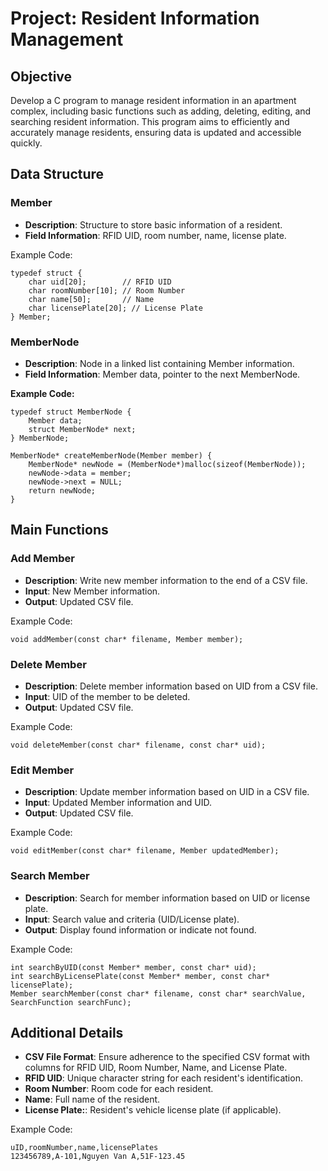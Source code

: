 # Project: Resident Information Management

## Objective
Develop a C program to manage resident information in an apartment complex, including basic functions such as adding, deleting, editing, and searching resident information. This program aims to efficiently and accurately manage residents, ensuring data is updated and accessible quickly.

## Data Structure
### Member
- **Description**: Structure to store basic information of a resident.
- **Field Information**: RFID UID, room number, name, license plate.

Example Code:

```
typedef struct {
    char uid[20];        // RFID UID
    char roomNumber[10]; // Room Number
    char name[50];       // Name
    char licensePlate[20]; // License Plate
} Member;
```

### MemberNode
- **Description**: Node in a linked list containing Member information.
- **Field Information**: Member data, pointer to the next MemberNode.

**Example Code:**

```
typedef struct MemberNode {
    Member data;
    struct MemberNode* next;
} MemberNode;

MemberNode* createMemberNode(Member member) {
    MemberNode* newNode = (MemberNode*)malloc(sizeof(MemberNode));
    newNode->data = member;
    newNode->next = NULL;
    return newNode;
}

```

## Main Functions
### Add Member
- **Description**: Write new member information to the end of a CSV file.
- **Input**: New Member information.
- **Output**: Updated CSV file.

Example Code:

```
void addMember(const char* filename, Member member);
```

### Delete Member
- **Description**: Delete member information based on UID from a CSV file.
- **Input**: UID of the member to be deleted.
- **Output**: Updated CSV file.

Example Code:

```
void deleteMember(const char* filename, const char* uid);
```

### Edit Member
- **Description**: Update member information based on UID in a CSV file.
- **Input**: Updated Member information and UID.
- **Output**: Updated CSV file.

Example Code:

```
void editMember(const char* filename, Member updatedMember);
```

### Search Member
- **Description**: Search for member information based on UID or license plate.
- **Input**: Search value and criteria (UID/License plate).
- **Output**: Display found information or indicate not found.

Example Code:

```
int searchByUID(const Member* member, const char* uid);
int searchByLicensePlate(const Member* member, const char* licensePlate);
Member searchMember(const char* filename, const char* searchValue, SearchFunction searchFunc);
```

## Additional Details

- **CSV File Format**: Ensure adherence to the specified CSV format with columns for RFID UID, Room Number, Name, and License Plate.
- **RFID UID**: Unique character string for each resident's identification.
- **Room Number**: Room code for each resident.
- **Name**: Full name of the resident.
- **License Plate:**: Resident's vehicle license plate (if applicable).

Example Code:

```
uID,roomNumber,name,licensePlates
123456789,A-101,Nguyen Van A,51F-123.45
```
